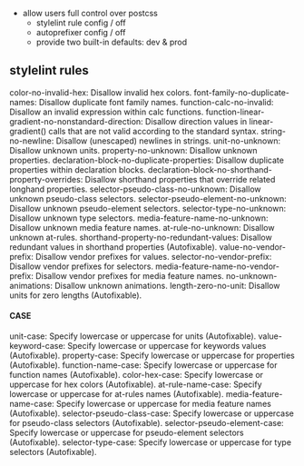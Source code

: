 * allow users full control over postcss
  * stylelint rule config / off
  * autoprefixer config / off
  * provide two built-in defaults: dev & prod










## stylelint rules

color-no-invalid-hex: Disallow invalid hex colors.
font-family-no-duplicate-names: Disallow duplicate font family names.
function-calc-no-invalid: Disallow an invalid expression within calc functions.
function-linear-gradient-no-nonstandard-direction: Disallow direction values in linear-gradient() calls that are not valid according to the standard syntax.
string-no-newline: Disallow (unescaped) newlines in strings.
unit-no-unknown: Disallow unknown units.
property-no-unknown: Disallow unknown properties.
declaration-block-no-duplicate-properties: Disallow duplicate properties within declaration blocks.
declaration-block-no-shorthand-property-overrides: Disallow shorthand properties that override related longhand properties.
selector-pseudo-class-no-unknown: Disallow unknown pseudo-class selectors.
selector-pseudo-element-no-unknown: Disallow unknown pseudo-element selectors.
selector-type-no-unknown: Disallow unknown type selectors.
media-feature-name-no-unknown: Disallow unknown media feature names.
at-rule-no-unknown: Disallow unknown at-rules.
shorthand-property-no-redundant-values: Disallow redundant values in shorthand properties (Autofixable).
value-no-vendor-prefix: Disallow vendor prefixes for values.
selector-no-vendor-prefix: Disallow vendor prefixes for selectors.
media-feature-name-no-vendor-prefix: Disallow vendor prefixes for media feature names.
no-unknown-animations: Disallow unknown animations.
length-zero-no-unit: Disallow units for zero lengths (Autofixable).


#### CASE

unit-case: Specify lowercase or uppercase for units (Autofixable).
value-keyword-case: Specify lowercase or uppercase for keywords values (Autofixable).
property-case: Specify lowercase or uppercase for properties (Autofixable).
function-name-case: Specify lowercase or uppercase for function names (Autofixable).
color-hex-case: Specify lowercase or uppercase for hex colors (Autofixable).
at-rule-name-case: Specify lowercase or uppercase for at-rules names (Autofixable).
media-feature-name-case: Specify lowercase or uppercase for media feature names (Autofixable).
selector-pseudo-class-case: Specify lowercase or uppercase for pseudo-class selectors (Autofixable).
selector-pseudo-element-case: Specify lowercase or uppercase for pseudo-element selectors (Autofixable).
selector-type-case: Specify lowercase or uppercase for type selectors (Autofixable).
